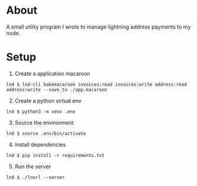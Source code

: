 # About

A small utility program I wrote to manage lightning address payments to my node.

# Setup

1. Create a application macaroon
```shell
lnd $ lnd-cli bakemacaroon invoices:read invoices:write address:read address:write --save_to ./app.macaroon
```
2. Create a python virtual env
```shell
lnd $ python3 -m venv .env
```

3. Source the environment
```shell
lnd $ source .env/bin/activate
```

4. Install dependencies
```shell
lnd $ pip install -r requirements.txt
```

5. Run the server
```shell
lnd $ ./lnurl --server
```
